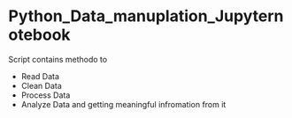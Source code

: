 # Python_Data_manuplation_Jupyternotebook

Script contains methodo to
- Read Data
- Clean Data
- Process Data
- Analyze Data
and getting meaningful infromation from it 

